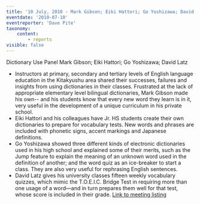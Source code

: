 ```yaml
---
title: '10 July, 2010 - Mark Gibson; Eiki Hattori; Go Yoshizawa; David Latz'
eventdate: '2010-07-10'
eventreporter: 'Dave Pite'
taxonomy:
    content:
        - reports
visible: false
---
```


Dictionary Use Panel
Mark Gibson; Eiki Hattori; Go Yoshizawa; David Latz
* Instructors at primary, secondary and tertiary levels of English language education in the Kitakyushu area shared their successes, failures and insights from using dictionaries in their classes.
        Frustrated at the lack of appropriate elementary level bilingual dictionaries, Mark Gibson made his own-- and his students know that every new word they learn is in it, very useful in the development of a unique curriculum in his private school.
* Eiki Hattori and his colleagues have Jr. HS students create their own dictionaries to prepare for vocabulary tests.  New words and phrases are included with phonetic signs, accent markings and Japanese definitions.
* Go Yoshizawa showed three different kinds of electronic dictionaries used in his high 
school and explained some of their merits, such as the Jump feature to explain the meaning of an unknown word used in the definition of another; and the word quiz as an ice-breaker to start a class.  They are also very useful for rephrasing English sentences.
* David Latz gives his university classes fifteen weekly vocabulary quizzes, which mimic the T.O.E.I.C. Bridge Test in requiring more than one usage of a word—and in turn prepares them well for that test, whose score is included in their grade.
<a href="../schedule/2010/july/10">Link to meeting listing</a>
